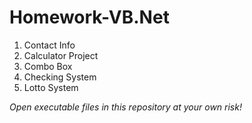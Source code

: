 # Homework-VB.Net

1. Contact Info
2. Calculator Project
3. Combo Box
4. Checking System
5. Lotto System

*Open executable files in this repository at your own risk!*
